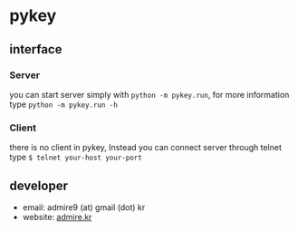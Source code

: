 # pykey

## interface

### Server

you can start server simply with `python -m pykey.run`,
for more information type `python -m pykey.run -h`

### Client

there is no client in pykey, Instead you can connect server through telnet
type `$ telnet your-host your-port`

## developer

 - email: admire9 (at) gmail (dot) kr
 - website: [admire.kr](http://admire.kr)
